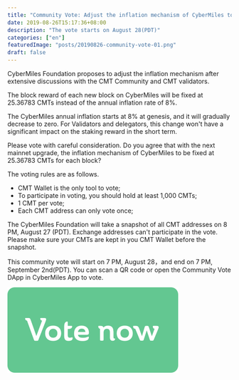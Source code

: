 ```yaml
---
title: "Community Vote: Adjust the inflation mechanism of CyberMiles to a fixed reward for each block."
date: 2019-08-26T15:17:36+08:00
description: "The vote starts on August 28(PDT)"
categories: ["en"]
featuredImage: "posts/20190826-community-vote-01.png"
draft: false
---
```

CyberMiles Foundation proposes to adjust the inflation mechanism after extensive discussions with the CMT Community and CMT validators.

The block reward of each new block on CyberMiles will be fixed at 25.36783 CMTs instead of the annual inflation rate of 8%.

The CyberMiles annual inflation starts at 8% at genesis, and it will gradually decrease to zero. For Validators and delegators, this change won't have a significant impact on the staking reward in the short term.

Please vote with careful consideration. Do you agree that with the next mainnet upgrade, the inflation mechanism of CyberMiles to be fixed at 25.36783 CMTs for each block?


The voting rules are as follows. 

* CMT Wallet is the only tool to vote;
* To participate in voting, you should hold at least 1,000 CMTs;
* 1 CMT per vote;
* Each CMT address can only vote once;


The CyberMiles Foundation will take a snapshot of all CMT addresses on 8 PM, August 27 (PDT). Exchange addresses can't participate in the vote. Please make sure your CMTs are kept in you CMT Wallet before the snapshot.

This community vote will start on 7 PM, August 28，and end on 7 PM, September 2nd(PDT). You can scan a QR code or open the Community Vote DApp in CyberMiles App to vote.


[![](/posts/20190826-buttonen-02.png)](http://cmtvote.codeislaw.co/vote.html?contract=0xb6081c86788bf27acf99f62f41644f0d7afc0769)
